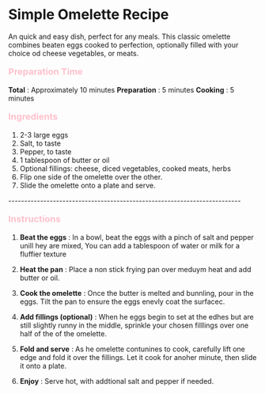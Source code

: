# Simple Omelette Recipe

An quick and easy dish, perfect for any meals. This classic omelette combines beaten eggs cooked to perfection, optionally filled with your choice od cheese vegetables, or meats. 


<html lang="en">
<head>
    <meta charset="UTF-8">
    <meta name="viewport" content="width=device-width, initial-scale=1.0">
    <title>Simple Omelette Recipe</title>
    <style>
        /* Define CSS styles */
        .custom-text {
            font-size: 18px;
            color: pink;
            font-weight: bold;
        }
    </style>
</head>
<body>
    <p class="custom-text">Preparation Time</p>
</body>
</html>

<b>Total</b> : Approximately 10 minutes
<b>Preparation</b> : 5 minutes
<b>Cooking</b> : 5 minutes



<!DOCTYPE html>        
<html lang="en">
<head>
    <meta charset="UTF-8">
    <meta name="viewport" content="width=device-width, initial-scale=1.0">
    <title>Simple Omelette Recipe</title>
    <style>
        /* Define CSS styles */
        .custom-text {
            font-size: 20px;
            color: pink;
            font-weight: bold;
        }
    </style>
</head>
<body>
    <p class="custom-text">Ingredients</p>
</body>
</html>


<ol>
    <li>2-3 large eggs</li>
    <li>Salt, to taste</li>
    <li>Pepper, to taste</li>
    <li>1 tablespoon of butter or oil</li>
    <li>Optional fillings: cheese, diced vegetables, cooked meats, herbs</li>
    <li>Flip one side of the omelette over the other.</li>
    <li>Slide the omelette onto a plate and serve.</li>
</ol>
-------------------------------------------------------------------------

<!DOCTYPE html>        
<html lang="en">
<head>
    <meta charset="UTF-8">
    <meta name="viewport" content="width=device-width, initial-scale=1.0">
    <title>Simple Omelette Recipe</title>
    <style>
        /* Define CSS styles */
        .custom-text {
            font-size: 18px;
            color: pink;
            font-weight: bold;
        }
    </style>
</head>
<body>
    <p class="custom-text">Instructions</p>
</body>
</html>

1. <b>Beat the eggs</b> : In a bowl, beat the eggs with a pinch of salt and pepper unill hey are mixed, You can add a tablespoon of water or milk for a fluffier texture

2. <b>Heat the pan</b> : Place a non stick frying pan over meduym heat and add butter or oil.

3. <b>Cook the omelette</b> : Once the butter is melted and bunnling, pour in the eggs. Tilt the pan to ensure the eggs enevly coat the surfacec.

4.  <b>Add fillings (optional)</b> : When he eggs begin to set at the edhes but are still slightly runny in the middle, sprinkle your chosen filllings over one half of the of the omelette.

5.  <b>Fold and serve</b> : As he omelette contunines to cook, carefully lift one edge and fold it over the fillings. Let it cook for anoher minute, then slide it onto a plate.

6.  <b>Enjoy</b> : Serve hot, with addtional salt and pepper if needed. 
